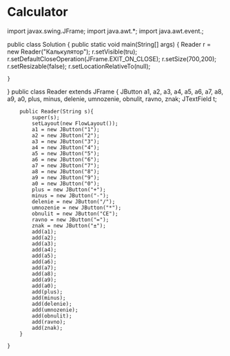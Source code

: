 # Calculator

import javax.swing.JFrame;
import java.awt.*;
import java.awt.event.;


public class Solution {
    public static void main(String[] args) {
        Reader r = new Reader("Калькулятор");
        r.setVisible(tru);
        r.setDefaultCloseOperation(JFrame.EXIT_ON_CLOSE);
        r.setSize(700,200);
        r.setResizable(false);
        r.setLocationRelativeTo(null);
        
        
    }
}
    public class Reader extends JFrame {
        JButton a1, a2, a3, a4, a5, a6, a7, a8, a9, a0, plus, minus, delenie, umnozenie, obnulit, ravno, znak;
        JTextField t;
        
        public Reader(String s){
            super(s);
            setLayout(new FlowLayout());
            a1 = new JButton("1");
            a2 = new JButton("2"); 
            a3 = new JButton("3"); 
            a4 = new JButton("4");
            a5 = new JButton("5"); 
            a6 = new JButton("6"); 
            a7 = new JButton("7"); 
            a8 = new JButton("8"); 
            a9 = new JButton("9"); 
            a0 = new JButton("0"); 
            plus = new JButton("+"); 
            minus = new JButton("-"); 
            delenie = new JButton("/");
            umnozenie = new JButton("*");
            obnulit = new JButton("CE");
            ravno = new JButton("=");
            znak = new JButton("±");
            add(a1);
            add(a2);
            add(a3);
            add(a4);
            add(a5);
            add(a6);
            add(a7);
            add(a8);
            add(a9);
            add(a0);
            add(plus);
            add(minus);
            add(delenie);
            add(umnozenie);
            add(obnulit);
            add(ravno);
            add(znak);
        }
        
    }
